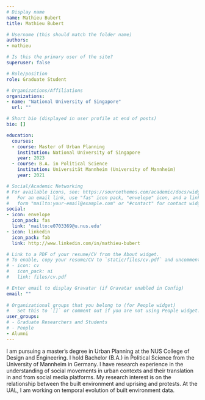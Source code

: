 ```yaml
---
# Display name
name: Mathieu Bubert
title: Mathieu Bubert

# Username (this should match the folder name)
authors:
- mathieu

# Is this the primary user of the site?
superuser: false

# Role/position
role: Graduate Student

# Organizations/Affiliations
organizations:
- name: "National University of Singapore"
  url: ""

# Short bio (displayed in user profile at end of posts)
bio: []

education:
  courses:
  - course: Master of Urban Planning
    institution: National University of Singapore
    year: 2023
  - course: B.A. in Political Science
    institution: Universität Mannheim (University of Mannheim)
    year: 2021

# Social/Academic Networking
# For available icons, see: https://sourcethemes.com/academic/docs/widgets/#icons
#   For an email link, use "fas" icon pack, "envelope" icon, and a link in the
#   form "mailto:your-email@example.com" or "#contact" for contact widget.
social:
- icon: envelope
  icon_pack: fas
  link: 'mailto:e0703369@u.nus.edu'
- icon: linkedin
  icon_pack: fab
  link: http://www.linkedin.com/in/mathieu-bubert

# Link to a PDF of your resume/CV from the About widget.
# To enable, copy your resume/CV to `static/files/cv.pdf` and uncomment the lines below.  
# - icon: cv
#   icon_pack: ai
#   link: files/cv.pdf

# Enter email to display Gravatar (if Gravatar enabled in Config)
email: ""
  
# Organizational groups that you belong to (for People widget)
#   Set this to `[]` or comment out if you are not using People widget.  
user_groups:
# - Graduate Researchers and Students
# - People
- Alumni
---
```


I am pursuing a master’s degree in Urban Planning at the NUS College of Design and Engineering.
I hold Bachelor (B.A.) in Political Science from the University of Mannheim in Germany.
I have research experience in the understanding of social movements in urban contexts and their translation in and from social media platforms.
My research interest is on the relationship between the built environment and uprising and protests.
At the UAL, I am working on temporal evolution of built environment data.

